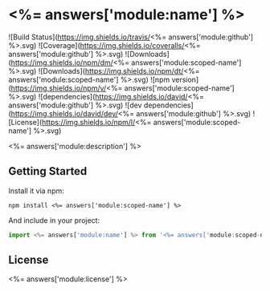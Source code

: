 # <%= answers['module:name'] %>

![Build Status](https://img.shields.io/travis/<%= answers['module:github'] %>.svg)
![Coverage](https://img.shields.io/coveralls/<%= answers['module:github'] %>.svg)
![Downloads](https://img.shields.io/npm/dm/<%= answers['module:scoped-name'] %>.svg)
![Downloads](https://img.shields.io/npm/dt/<%= answers['module:scoped-name'] %>.svg)
![npm version](https://img.shields.io/npm/v/<%= answers['module:scoped-name'] %>.svg)
![dependencies](https://img.shields.io/david/<%= answers['module:github'] %>.svg)
![dev dependencies](https://img.shields.io/david/dev/<%= answers['module:github'] %>.svg)
![License](https://img.shields.io/npm/l/<%= answers['module:scoped-name'] %>.svg)

<%= answers['module:description'] %>

## Getting Started

Install it via npm:

```shell
npm install <%= answers['module:scoped-name'] %>
```

And include in your project:

```javascript
import <%= answers['module:name'] %> from '<%= answers['module:scoped-name'] %>';
```

## License

<%= answers['module:license'] %>
